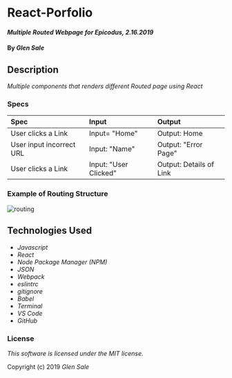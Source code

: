 # React-Porfolio

#### _Multiple Routed Webpage for Epicodus, 2.16.2019_


#### By _Glen Sale_

## Description

_Multiple components that renders different Routed page using React_

### Specs
| Spec | Input | Output |
| :-------------    | :------------- | :-------------|
| User clicks a Link  | Input= "Home" | Output: Home |
| User input incorrect URL| Input: "Name" | Output: "Error Page"  |
| User clicks a Link | Input: "User Clicked" | Output: Details of Link |

### Example of Routing Structure

![routing](https://user-images.githubusercontent.com/43967399/52908288-b7c89500-3227-11e9-9c60-69518e098a2d.png)


## Technologies Used
* _Javascript_
* _React_
* _Node Package Manager (NPM)_
* _JSON_
* _Webpack_
* _eslintrc_
* _gitignore_
* _Babel_
* _Terminal_
* _VS Code_
* _GitHub_

### License

*This software is licensed under the MIT license.*

Copyright (c) 2019  _Glen Sale_

